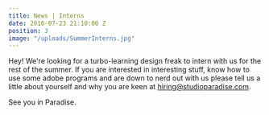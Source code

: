 ```yaml
---
title: News | Interns
date: 2016-07-23 21:10:00 Z
position: 3
image: "/uploads/SummerInterns.jpg"
---
```


Hey! We're looking for a turbo-learning design freak to intern with us for the rest of the summer. If you are interested in interesting stuff, know how to use some adobe programs and are down to nerd out with us please tell us a little about yourself and why you are keen at hiring@studioparadise.com.

See you in Paradise.